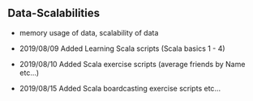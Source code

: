 ## Data-Scalabilities
- memory usage of data, scalability of data

- 2019/08/09 Added Learning Scala scripts (Scala basics 1 - 4)
- 2019/08/10 Added Scala exercise scripts (average friends by Name etc...)
- 2019/08/15 Added Scala boardcasting exercise scripts etc...
